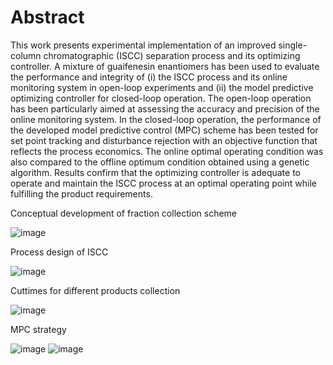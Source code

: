 # Abstract
This work presents experimental implementation of an improved single-column chromatographic (ISCC) separation process and its optimizing controller. A mixture of guaifenesin enantiomers has been used to evaluate the performance and integrity of (i) the ISCC process and its online monitoring system in open-loop experiments and (ii) the model predictive optimizing controller for closed-loop operation. The open-loop operation has been particularly aimed at assessing the accuracy and precision of the online monitoring system. In the closed-loop operation, the performance of the developed model predictive control (MPC) scheme has been tested for set point tracking and disturbance rejection with an objective function that reflects the process economics. The online optimal operating condition was also compared to the offline optimum condition obtained using a genetic algorithm. Results confirm that the optimizing controller is adequate to operate and maintain the ISCC process at an optimal operating point while fulfilling the product requirements.

Conceptual development of fraction collection scheme

![image](https://user-images.githubusercontent.com/62577662/172882857-df806c5c-7e64-438a-8658-1c5dc65e2285.png)

Process design of ISCC

![image](https://user-images.githubusercontent.com/62577662/172882875-aa4a544a-41b3-4a71-8322-d90d7874f4b6.png)

Cuttimes for different products collection

![image](https://user-images.githubusercontent.com/62577662/172882955-f60b6713-56dc-49a0-a36e-08180d03d3b6.png)

MPC strategy

![image](https://user-images.githubusercontent.com/62577662/172883002-b4d2ae91-5de2-40b0-8821-cd53c9cae223.png)
![image](https://user-images.githubusercontent.com/62577662/172883082-9ce515b7-98e0-4634-949f-4583d4e1dcd3.png)



